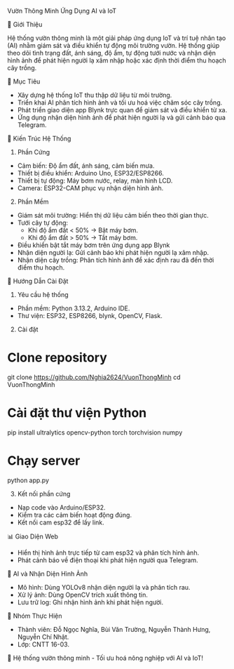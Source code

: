Vườn Thông Minh Ứng Dụng AI và IoT

📌 Giới Thiệu

Hệ thống vườn thông minh là một giải pháp ứng dụng IoT và trí tuệ nhân tạo (AI) nhằm giám sát và điều khiển tự động môi trường vườn. Hệ thống giúp theo dõi tình trạng đất, ánh sáng, độ ẩm, tự động tưới nước và nhận diện hình ảnh để phát hiện người lạ xâm nhập hoặc xác định thời điểm thu hoạch cây trồng.

🎯 Mục Tiêu

- Xây dựng hệ thống IoT thu thập dữ liệu từ môi trường.
- Triển khai AI phân tích hình ảnh và tối ưu hoá việc chăm sóc cây trồng.
- Phát triển giao diện app Blynk trực quan để giám sát và điều khiển từ xa.
- Ứng dụng nhận diện hình ảnh để phát hiện người lạ và gửi cảnh báo qua Telegram.

 🏢 Kiến Trúc Hệ Thống
1. Phần Cứng
- Cảm biến: Độ ẩm đất, ánh sáng, cảm biến mưa.
- Thiết bị điều khiển: Arduino Uno, ESP32/ESP8266.
- Thiết bị tự động: Máy bơm nước, relay, màn hình LCD.
- Camera: ESP32-CAM phục vụ nhận diện hình ảnh.

2. Phần Mềm
- Giám sát môi trường: Hiển thị dữ liệu cảm biến theo thời gian thực.
- Tưới cây tự động:
  - Khi độ ẩm đất < 50% → Bật máy bơm.
  - Khi độ ẩm đất > 50% → Tắt máy bơm.
- Điều khiển bật tắt máy bơm trên ứng dụng app Blynk
- Nhận diện người lạ: Gửi cảnh báo khi phát hiện người lạ xâm nhập.
- Nhận diện cây trồng: Phân tích hình ảnh để xác định rau đã đến thời điểm thu hoạch.

🚀 Hướng Dẫn Cài Đặt

1. Yêu cầu hệ thống
- Phần mềm: Python 3.13.2, Arduino IDE.
- Thư viện: ESP32, ESP8266, blynk, OpenCV, Flask.

2. Cài đặt

# Clone repository
git clone https://github.com/Nghia2624/VuonThongMinh
cd VuonThongMinh

# Cài đặt thư viện Python
pip install ultralytics opencv-python torch torchvision numpy

# Chạy server
python app.py

3. Kết nối phần cứng
- Nạp code vào Arduino/ESP32.
- Kiểm tra các cảm biến hoạt động đúng.
- Kết nối cam esp32 để lấy link.

📊 Giao Diện Web
- Hiển thị hình ảnh trực tiếp từ cam esp32 và phân tích hình ảnh.
- Phát cảnh báo về điện thoại khi phát hiện người qua Telegram.

🤖 AI và Nhận Diện Hình Ảnh
- Mô hình: Dùng YOLOv8 nhận diện người lạ và phân tích rau.
- Xử lý ảnh: Dùng OpenCV trích xuất thông tin.
- Lưu trữ log: Ghi nhận hình ảnh khi phát hiện người.

📝 Nhóm Thực Hiện
- Thành viên: Đỗ Ngọc Nghĩa, Bùi Văn Trường, Nguyễn Thành Hưng, Nguyễn Chí Nhật.
- Lớp: CNTT 16-03.

🚀 Hệ thống vườn thông minh - Tối ưu hoá nông nghiệp với AI và IoT!
